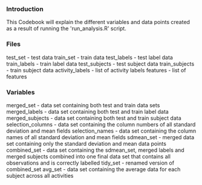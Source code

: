 ### Introduction

This Codebook will explain the different variables and data points created as
a result of running the 'run_analysis.R' script.

### Files
test_set - test data
train_set - train data
test_labels - test label data
train_labels - train label data
test_subjects - test subject data
train_subjects - train subject data
activity_labels - list of activity labels
features - list of features

### Variables

merged_set - data set containing both test and train data sets
merged_labels - data set containing both test and train label data
merged_subjects - data set containing both test and train subject data
selection_columns - data set containing the column numbers of all standard deviation and mean fields
selection_names - data set containing the column names of all standard deviation and mean fields
sdmean_set - merged data set containing only the standard deviation and mean data points
combined_set - data set containing the sdmean_set, merged labels and merged subjects combined into one final data set that contains all observations and is correctly labelled
tidy_set - renamed version of combined_set
avg_set - data set containing the average data for each subject across all activities
